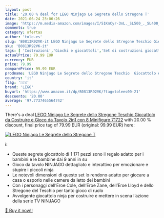 ```yaml
---
layout: post
title: '20.00 % deal for LEGO Ninjago Le Segrete dello Stregone T'
date: 2021-06-24 23:06:26
image: 'https://m.media-amazon.com/images/I/51KmCyr-3nL._SL500_._SL400_.jpg'
comments: true
category: ofertas
author: 'tole.es'
slug: 'B0813R92VK-it LEGO Ninjago Le Segrete dello Stregone Teschio Giocattolo...'
sku: 'B0813R92VK-it'
tags: [ 'Costruzioni','Giochi e giocattoli','Set di costruzioni giocattolo','lego', ]
actualPrice: 79.99 EUR
currency: EUR
price: 79.99
comparePrice: 99.99 EUR
prodname: 'LEGO Ninjago Le Segrete dello Stregone Teschio  Giocattolo da Costruire e Gioco da Tavolo 2in1 con 8 Minifigure  71722'
country: 'it'
flag: '🇮🇹'
brand: 'LEGO'
buyurl: 'https://www.amazon.it/dp/B0813R92VK/?tag=tolees00-21'
descuento: '20.00'
average: '97.7737465564742'
---
```


There's a deal [LEGO Ninjago Le Segrete dello Stregone Teschio  Giocattolo da Costruire e Gioco da Tavolo 2in1 con 8 Minifigure  71722](https://www.amazon.it/dp/B0813R92VK/?tag=tolees00-21)  with  20.00 % discount, final price tag of  79.99 EUR (original: 99.99 EUR) here:

[![LEGO Ninjago Le Segrete dello Stregone T](https://m.media-amazon.com/images/I/51KmCyr-3nL._SL500_._SL400_.jpg)](https://www.amazon.it/dp/B0813R92VK/?tag=tolees00-21)

ℹ️:

- Queste segrete giocattolo di 1 171 pezzi sono il regalo adatto per i bambini e le bambine dai 9 anni in su
- Gioco da tavolo NINJAGO dettagliato e interattivo per emozionare e stupire i piccoli ninja
- Le notevoli dimensioni di questo set lo rendono adatto per giocare a casa o esporlo nelle camere da letto dei bambini
- Con i personaggi dell’Eroe Cole, dell’Eroe Zane, dell’Eroe Lloyd e dello Stregone del Teschio per tanto gioco di ruolo
- Avvolgente giocattolo ninja per costruire e mettere in scena l’azione della serie TV NINJAGO

[🛒 Buy it now!!](https://www.amazon.it/dp/B0813R92VK/?tag=tolees00-21)
